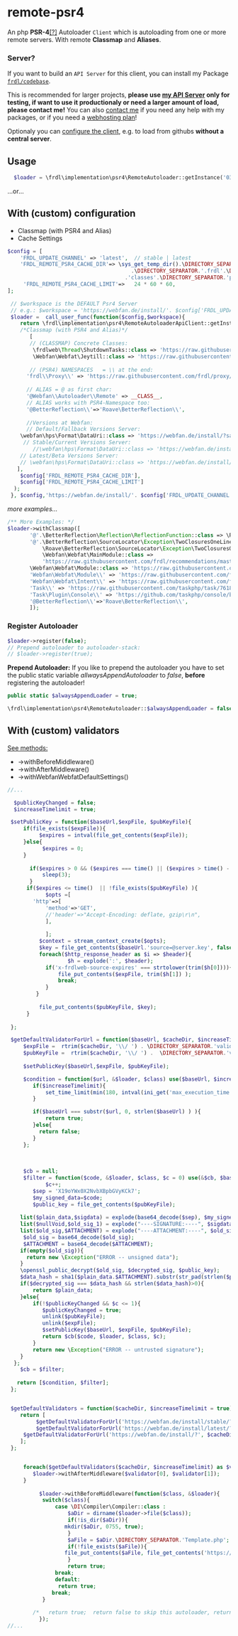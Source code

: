 # remote-psr4
An php **PSR-4**[[?]](https://www.php-fig.org/psr/psr-4/) Autoloader `Client` which is autoloading from one or more remote servers.
With remote **Classmap** and **Aliases**.

### Server?
If you want to build an `API Server` for this client, you can install my Package [`frdl/codebase`](https://github.com/frdl/codebase).

This is recommended for larger projects, **please use [my API Server](https://webfan.de/install/) only for testing, 
if want to use it productionaly or need a larger amount of load, please contact me!**
You can also [contact me](https://startforum.de/u/till.wehowski/about) if you need any help with my packages, or if you need a [webhosting plan](https://domainundhomepagespeicher.de/)!

Optionaly you can [configure the client](#with-custom-configuration), e.g. to load from githubs **without a central server**.

## Usage
````php
  $loader = \frdl\implementation\psr4\RemoteAutoloader::getInstance('03.webfan.de', true, 'latest', true);
````
...or...
## With (custom) configuration
* Classmap (with PSR4 and Alias)
* Cache Settings
````php
$config = [
    'FRDL_UPDATE_CHANNEL' => 'latest',  // stable | latest
    'FRDL_REMOTE_PSR4_CACHE_DIR'=> \sys_get_temp_dir().\DIRECTORY_SEPARATOR. \get_current_user()
				                       .\DIRECTORY_SEPARATOR.'.frdl'.\DIRECTORY_SEPARATOR.'runtime'.\DIRECTORY_SEPARATOR.'cache'.\DIRECTORY_SEPARATOR
			                         .'classes'.\DIRECTORY_SEPARATOR.'psr4'.\DIRECTORY_SEPARATOR,    
     'FRDL_REMOTE_PSR4_CACHE_LIMIT'=>	24 * 60 * 60,                                
];

 // $workspace is the DEFAULT Psr4 Server
 // e.g.: $workspace = 'https://webfan.de/install/'. $config['FRDL_UPDATE_CHANNEL'].'/?source=${class}&salt=${salt}&source-encoding=b64'
 $loader =  call_user_func(function($config,$workspace){
    return \frdl\implementation\psr4\RemoteAutoloaderApiClient::getInstance($workspace, false, $config['FRDL_UPDATE_CHANNEL'], false, false, 
	/*Classmap (with PSR4 and Alias)*/
       [
       // (CLASSMAP) Concrete Classes:     
        \frdlweb\Thread\ShutdownTasks::class => 'https://raw.githubusercontent.com/frdl/shutdown-helper/master/src/ShutdownTasks.php',
        \Webfan\Webfat\Jeytill::class => 'https://raw.githubusercontent.com/frdl/webfat-jeytill/main/src/Jeytill.php',	  
	    
       // (PSR4) NAMESPACES   = \\ at the end:
      'frdl\\Proxy\\' => 'https://raw.githubusercontent.com/frdl/proxy/master/src/${class}.php?cache_bust=${salt}',    	    
    
      // ALIAS = @ as first char:
      '@Webfan\\Autoloader\\Remote' => __CLASS__,	 
      // ALIAS works with PSR4-Namespace too:   
      '@BetterReflection\\'=>'Roave\BetterReflection\\',  
      
      //Versions at Webfan:
	  // Default/Fallback Versions Server:
	\webfan\hps\Format\DataUri::class => 'https://webfan.de/install/?salt=${salt}&source=webfan\hps\Format\DataUri',	    
	 // Stable/Current Versions Server:   
        //\webfan\hps\Format\DataUri::class => 'https://webfan.de/install/stable/?salt=${salt}&source=webfan\hps\Format\DataUri',	    
	// Latest/Beta Versions Server:    
	// \webfan\hps\Format\DataUri::class => 'https://webfan.de/install/latest/?salt=${salt}&source=webfan\hps\Format\DataUri',
   ],
    $config['FRDL_REMOTE_PSR4_CACHE_DIR'],
    $config['FRDL_REMOTE_PSR4_CACHE_LIMIT']
  );
 }, $config,'https://webfan.de/install/'. $config['FRDL_UPDATE_CHANNEL'].'/?source=${class}&salt=${salt}&source-encoding=b64');
 ````
 *more examples...*
 ````php
 /** More Examples: */
 $loader->withClassmap([
		'@'.\BetterReflection\Reflection\ReflectionFunction::class => \Roave\BetterReflection\BetterReflection::class,   
		'@'.\BetterReflection\SourceLocator\Exception\TwoClosuresOneLine::class => 
		    \Roave\BetterReflection\SourceLocator\Exception\TwoClosuresOnSameLine::class,   		    
   	        \Webfan\Webfat\MainModule::class => 
		    'https://raw.githubusercontent.com/frdl/recommendations/master/src/Webfan/Webfat/MainModule.php?cache_bust=${salt}',
		\Webfan\Webfat\Module::class => 'https://raw.githubusercontent.com/frdl/recommendations/master/src/Webfan/Webfat/Module.php?cache_bust=${salt}',
		'Webfan\Webfat\Module\\' => 'https://raw.githubusercontent.com/frdl/recommendations/master/src/Webfan/Webfat/Module/${class}.php?cache_bust=${salt}', 
		'Webfan\Webfat\Intent\\' => 'https://raw.githubusercontent.com/frdl/recommendations/master/src/Webfan/Webfat/Intent/${class}.php?cache_bust=${salt}',    		 \Pimple::class => 'https://raw.githubusercontent.com/silexphp/Pimple/1.1/lib/Pimple.php',
		'Task\\' => 'https://raw.githubusercontent.com/taskphp/task/7618739308ba484b5f90a83d5e1a44e1d90968d2/src/${class}.php?cache_bust=${salt}',
		'Task\Plugin\Console\\' => 'https://github.com/taskphp/console/blob/00bfa982c4502938ca0110d2f23c5cd04ffcbcc3/src/${class}.php?cache_bust=${salt}',
		'@BetterReflection\\'=>'Roave\BetterReflection\\',    
	    ]); 
 ````
 
### Register Autoloader
````php
$loader->register(false);
// Prepend autoloader to autoloader-stack:
// $loader->register(true);
 ````
**Prepend Autoloader:** If you like to prepend the autoloader you have to set the public static variable *allwaysAppendAutoloader* to *false*, **before** registering the autoloader!
````PHP
public static $alwaysAppendLoader = true;
````
````PHP
\frdl\implementation\psr4\RemoteAutoloader::$alwaysAppendLoader = false;
````

## With (custom) validators
[See methods:](https://github.com/frdl/remote-psr4/blob/master/src/implementations/autoloading/RemoteAutoloaderApiClient.php)
* ->withBeforeMiddleware()
* ->withAfterMiddleware()
* ->withWebfanWebfatDefaultSettings()
````PHP
//...

  $publicKeyChanged = false;
  $increaseTimelimit = true;

 $setPublicKey = function($baseUrl,$expFile, $pubKeyFile){
	 if(file_exists($expFile)){
          $expires = intval(file_get_contents($expFile));
	 }else{
           $expires = 0;
	 }
	
	   if($expires > 0 && ($expires === time() || ($expires > time() - 3 && $expires < time() + 3))){
		   sleep(3);
	   }
      if($expires <= time()  || !file_exists($pubKeyFile) ){
		  	$opts =[
        'http'=>[
            'method'=>'GET',
            //'header'=>"Accept-Encoding: deflate, gzip\r\n",
            ],
	
			];
		  $context = stream_context_create($opts);
		  $key = file_get_contents($baseUrl.'source=@server.key', false, $context);
		  foreach($http_response_header as $i => $header){				
                   $h = explode(':', $header);
			if('x-frdlweb-source-expires' === strtolower(trim($h[0]))){
				file_put_contents($expFile, trim($h[1]) );
				break;
			}           
         }
		  
		  file_put_contents($pubKeyFile, $key);
	  }
	 
 };

 $getDefaultValidatorForUrl = function($baseUrl, $cacheDir, $increaseTimelimit = true) use($setPublicKey, &$publicKeyChanged) {
     $expFile =  rtrim($cacheDir, '\\/ ') .	\DIRECTORY_SEPARATOR.'validator-'.sha1($baseUrl).strlen($baseUrl).'.expires.txt';
	 $pubKeyFile =  rtrim($cacheDir, '\\/ ') .	\DIRECTORY_SEPARATOR.'validator-'.sha1($baseUrl).strlen($baseUrl).'.public-key.txt';
	 
     $setPublicKey($baseUrl,$expFile, $pubKeyFile);

	 $condition = function($url, &$loader, $class) use($baseUrl, $increaseTimelimit){
		if($increaseTimelimit){
			set_time_limit(min(180, intval(ini_get('max_execution_time')) + 90));
		}

		if($baseUrl === substr($url, 0, strlen($baseUrl) ) ){
			return true;	  
		}else{
		  return false;	
		}
	 };
	
	 
	 
     $cb = null; 
     $filter = function($code, &$loader, $class, $c = 0) use(&$cb, $baseUrl, $expFile, $pubKeyFile, $setPublicKey, &$publicKeyChanged) {
	        $c++;
		$sep = 'X19oYWx0X2NvbXBpbGVyKCk7'; 
        $my_signed_data=$code;
        $public_key = file_get_contents($pubKeyFile);
		 
    list($plain_data,$sigdata) = explode(base64_decode($sep), $my_signed_data, 2);
    list($nullVoid,$old_sig_1) = explode("----SIGNATURE:----", $sigdata, 2);
    list($old_sig,$ATTACHMENT) = explode("----ATTACHMENT:----", $old_sig_1, 2);
	 $old_sig = base64_decode($old_sig);	 
	 $ATTACHMENT = base64_decode($ATTACHMENT);
    if(empty($old_sig)){
      return new \Exception("ERROR -- unsigned data");
    }
    \openssl_public_decrypt($old_sig, $decrypted_sig, $public_key);
    $data_hash = sha1($plain_data.$ATTACHMENT).substr(str_pad(strlen($plain_data.$ATTACHMENT).'', 128, strlen($plain_data.$ATTACHMENT) % 10, \STR_PAD_LEFT), 0, 128);
    if($decrypted_sig === $data_hash && strlen($data_hash)>0){
        return $plain_data;
	}else{
		if(!$publicKeyChanged && $c <= 1){
		   $publicKeyChanged = true;
		   unlink($pubKeyFile);
		   unlink($expFile);
		   $setPublicKey($baseUrl, $expFile, $pubKeyFile);
		   return $cb($code, $loader, $class, $c);	
		}
        return new \Exception("ERROR -- untrusted signature");
	}
  };
    $cb = $filter;
	 
   return [$condition, $filter];
 };


 $getDefaultValidators = function($cacheDir, $increaseTimelimit = true) use($getDefaultValidatorForUrl) {
    return [
         $getDefaultValidatorForUrl('https://webfan.de/install/stable/?', $cacheDir, $increaseTimelimit),
         $getDefaultValidatorForUrl('https://webfan.de/install/latest/?', $cacheDir, $increaseTimelimit),
  	 $getDefaultValidatorForUrl('https://webfan.de/install/?', $cacheDir, $increaseTimelimit),
    ];
 };


     foreach($getDefaultValidators($cacheDir, $increaseTimelimit) as $validator){
	    $loader->withAfterMiddleware($validator[0], $validator[1]);
     }		
     
     	  $loader->withBeforeMiddleware(function($class, &$loader){
	       switch($class){
		       case \DI\Compiler\Compiler::class :
			       $aDir = dirname($loader->file($class));
			       if(!is_dir($aDir)){
				  mkdir($aDir, 0755, true);       
			       }
			       $aFile = $aDir.\DIRECTORY_SEPARATOR.'Template.php';
			       if(!file_exists($aFile)){
				  file_put_contents($aFile, file_get_contents('https://raw.githubusercontent.com/PHP-DI/PHP-DI/master/src/Compiler/Template.php'));     
			       }
			       return true;
			   break;
		       default:
			    return true;
			  break;
	       }
	   
	    /*   return true;  return false to skip this autoloader, return any/VOID to continue */
          });     
//...     
````
